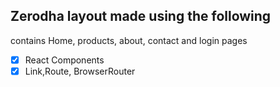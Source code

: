 ## Zerodha layout made using the following

contains Home, products, about, contact and login pages

-   [x] React Components
-   [x] Link,Route, BrowserRouter
